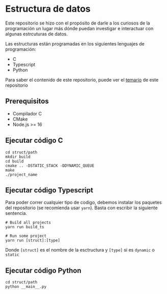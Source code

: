 # Estructura de datos

Este repositorio se hizo con el propósito de darle a los curiosos de la programación un lugar más dónde puedan investigar e interactuar con algunas estrcuturas de datos.

Las estructuras están programadas en los siguientes lenguajes de programación:

- C
- Typescript
- Python

Para saber el contenido de este repositorio, puede ver el [temario](/docs/README.md) de este repositorio

## Prerequisitos

- Compilador C
- CMake
- Node.js >= 16

## Ejecutar código C

```shell
cd struct/path
mkdir build
cd build
cmake .. -DSTATIC_STACK -DDYNAMIC_QUEUE
make
./project_name
```

## Ejecutar código Typescript

Para poder correr cualquier tipo de codigo, debemos instalar los paquetes del repositorio (se recomienda usar `yarn`). Basta con escribir la siguiente sentencia.

```shell
# Build all projects
yarn run build_ts

# Run some project
yarn run [struct]:[type]
```

Donde `[struct]` es el nombre de la esctructura y `[type]` si es `dynamic` o `static`

## Ejecutar código Python

```shell
cd struct/path
python __main__.py
```
